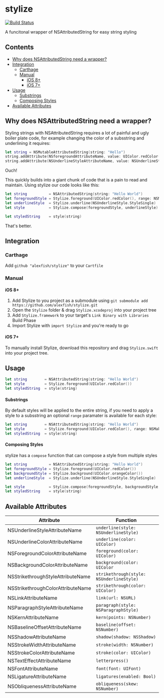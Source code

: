 # stylize

[![Build Status](https://travis-ci.org/alexfish/stylize.svg)](https://travis-ci.org/alexfish/stylize)

A funcitonal wrapper of NSAttributedString for easy string styling

## Contents

* [Why does NSAttributedString need a wrapper?](#why-does-nsattributedstring-need-a-wrapper)
* [Integration](#integration)
    * [Carthage](#carthage)
    * [Manual](#manual)
        * [iOS 8+](#ios-8)
        * [iOS 7+](#ios-7)
* [Usage](#usage)
    * [Substrings](#substrings)
    * [Composing Styles](#composing-styles)
* [Available Attributes](#available-attributes)

## Why does NSAttributedString need a wrapper?

Styling strings with NSAttributedString requires a lot of painful and ugly boiler plate code, for example changing the color of a subsstring and underlining it requires:

```swift
let string = NSMutableAttributedString(string: "Hello")
string.addAttribute(NSforegroundAttributeName, value: UIColor.redColor(), range: NSMakeRange(0, 5))
string.addAttribute(NSUnderlineStyleAttributeName, value: NSUnderlineStyle.StyleSingle.rawValue, range: NSMakeRange(0, string.length))
```

Ouch!

This quickly builds into a giant chunk of code that is a pain to read and maintain. Using stylize our code looks like this:

```swift
let string          = NSAttributedString(string: "Hello World")
let foregroundStyle = Stylize.foreground(UIColor.redColor(), range: NSMakeRange(0, 5))
let underlineStyle  = Stylize.underline(NSUnderlineStyle.StyleSingle)
let style           = Stylize.compose(foregroundStyle, underlineStyle)

let styledString    = style(string)
```

That's better.

## Integration

### Carthage

Add `github "alexfish/stylize"` to your `Cartfile`

### Manual

#### iOS 8+
1. Add Stylize to you project as a submodule using `git submodule add https://github.com/alexfish/stylize.git`
2. Open the `Stylize` folder & drag `Stylize.xcodeproj` into your project tree
3. Add `Stylize.framework` to your target's `Link Binary with Libraries` Build Phase
4. Import Stylize with `import Stylize` and you're ready to go

#### iOS 7+
To manually install Stylize, download this repository and drag `Stylize.swift` into your project tree.

## Usage

```swift
let string        = NSAttributedString(string: "Hello World")
let style         = Stylize.foreground(UIColor.redColor())
let styledString  = style(string)
```

#### Substrings

By default styles will be applied to the entire string, if you need to apply a style to a subsstring an optional `range` paramater is available for each style:

```swift
let string        = NSAttributedString(string: "Hello World")
let style         = Stylize.foreground(UIColor.redColor(), range: NSMakeRange(0, 5))
let styledString  = style(string)
```

#### Composing Styles

stylize has a `compose` function that can compose a style from multiple styles

```swift
let string          = NSAttributedString(string: "Hello World")
let foregroundStyle = Stylize.foreground(UIColor.redColor())
let backgroundStyle = Stylize.background(UIColor.orangeColor())
let underlineStyle  = Stylize.underline(NSUnderlineStyle.StyleSingle)

let style           = Stylize.compose(foregroundStyle, backgroundStyle, underlineStyle)
let styledString    = style(string)
```

## Available Attributes

| Attribute  | Function |
| ------------- | ------------- |
| NSUnderlineStyleAttributeName  | `underline(style: NSUnderlineStyle)`  |
| NSUnderlineColorAttributeName | `underline(color: UIColor)` |
| NSForegroundColorAttributeName | `foreground(color: UIColor)` |
| NSBackgroundColorAttributeName | `background(color: UIColor` |
| NSStrikethroughStyleAttributeName  | `strikethrough(style: NSUnderlineStyle)`  |
| NSStrikethroughColorAttributeName | `strikethrough(color: UIColor)` |
| NSLinkAttributeName | `link(url: NSURL)` |
| NSParagraphStyleAttributeName | `paragraph(style: NSParagraphStyle)` |
| NSKernAttributeName | `kern(points: NSNumber)` |
| NSBaselineOffsetAttributeName | `baseline(offset: NSNumber)` |
| NSShadowAttributeName | `shadow(shadow: NSShadow)` |
| NSStrokeWidthAttributeName| `stroke(width: NSNumber)` |
| NSStrokeColorAttributeName | `stroke(color: UIColor)` |
| NSTextEffectAttributeName | `letterpress()` |
| NSFontAttributeName | `font(font: UIFont)` |
| NSLigatureAttributeName | `ligatures(enabled: Bool)` |
| NSObliquenessAttributeName | `obliqueness(skew: NSNumber)` |
